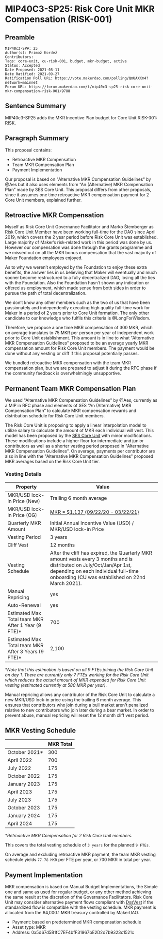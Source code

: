 # MIP40C3-SP25: Risk Core Unit MKR Compensation (RISK-001)

## Preamble

```
MIP40c3-SP#: 25
Author(s): Primož Kordež
Contributors:  
Tags: core-unit, cu-risk-001, budget, mkr-budget, active
Status: Accepted
Date Proposed: 2021-08-11
Date Ratified: 2021-09-27
Ratification Poll URL: https://vote.makerdao.com/polling/QmUAXKm4?network=mainnet
Forum URL: https://forum.makerdao.com/t/mip40c3-sp25-risk-core-unit-mkr-compensation-risk-001/9788
```
## Sentence Summary

MIP40c3-SP25 adds the MKR Incentive Plan budget for Core Unit RISK-001: RISK.

## Paragraph Summary

This proposal contains:

* Retroactive MKR Compensation
* Team MKR Compensation Plan
* Payment Implementation

Our proposal is based on "Alternative MKR Compensation Guidelines" by @Aes but it also uses elements from “An (Alternative) MKR Compensation Plan” made by SES Core Unit. This proposal differs from other proposals, since it assumes one time retroactive MKR compensation payment for 2 Core Unit members, explained further.

## Retroactive MKR Compensation

Myself as Risk Core Unit Governance Facilitator and Marko Štemberger as Risk Core Unit Member have been working full-time for the DAO since April 2019, which covers the 2 year period before Risk Core Unit was established. Large majority of Maker’s risk-related work in this period was done by us. However our compensation was done through the grants programme and we missed out on all the MKR bonus compensation that the vast majority of Maker Foundation employees enjoyed.

As to why we weren’t employed by the Foundation to enjoy these extra benefits, the answer lies in us believing that Maker will eventually and much sooner become restructured to a fully decentralized DAO, losing all the ties with the Foundation. Also the Foundation hasn’t shown any indication or offered us employment, which made sense from both sides in order to pursue the path of total decentralization.

We don’t know any other members such as the two of us that have been passionately and independently executing high quality full-time work for Maker in a period of 2 years prior to Core Unit formation. The only other candidate to our knowledge who fulfils this criteria is @LongForWisdom.

Therefore, we propose a one time MKR compensation of 300 MKR, which on average translates to 75 MKR per person per year of independent work prior to Core Unit establishment. This amount is in line to what "Alternative MKR Compensation Guidelines" proposed to be an average yearly MKR compensation amount for Risk Core Unit members. The payment would be done without any vesting or cliff if this proposal potentially passes.

We bundled retroactive MKR compensation with the team MKR compensation plan, but we are prepared to adjust it during the RFC phase if the community feedback is overwhelmingly unsupportive.

## Permanent Team MKR Compensation Plan

We used "Alternative MKR Compensation Guidelines" by @Aes, currently as a MIP in RFC phase and elements of SES “An (Alternative) MKR Compensation Plan” to calculate MKR compensation rewards and distribution schedule for Risk Core Unit members.

The Risk Core Unit is proposing to apply a linear interpolation model to utilize salary to calculate the amount of MKR each individual will vest. This model has been proposed by the [SES Core Unit](https://drive.google.com/file/d/128sgsmMU8eXgRXpHZcA1gywUrv_FbGSg/view) with minor modifications. These modifications include a higher floor for intermediate and junior contributors as well as a shorter vesting period proposed in "Alternative MKR Compensation Guidelines". On average, payments per contributor are also in line with the "Alternative MKR Compensation Guidelines" proposed MKR averages based on the Risk Core Unit tier.

### Vesting Details

|Property|Value|
| --- | --- |
|MKR/USD lock-in Price (New)|Trailing 6 month average|
|MKR/USD lock-in Price (OG)|[MKR = $1,137 (09/22/20 - 03/22/21)](https://www.investing.com/crypto/maker/mkr-usd-historical-data)|
|Quarterly MKR Amount|Initial Annual Incentive Value (USD) / MKR/USD lock-in Price|
|Vesting Period|3 years|
|Cliff Vest|12 months|
|Vesting Schedule|After the cliff has expired, the Quarterly MKR amount vests every 3 months and is distributed on July/Oct/Jan/Apr 1st, depending on each individual full-time onboarding (CU was established on 22nd March 2021).|
|Manual Repricing|yes|
|Auto-Renewal|yes|
|Estimated Max Total team MKR After 1 Year (9 FTE)*|700|
|Estimated Max Total team MKR After 3 Years (9 FTE)*|2,100|

**Note that this estimation is based on all 9 FTEs joining the Risk Core Unit on day 1. There are currently only 7 FTEs working for the Risk Core Unit which reduces the actual amount of MKR expended for Risk Core Unit vesting (estimated currently at 580 MKR per year).*

Manual repricing allows any contributor of the Risk Core Unit to calculate a new MKR/USD lock-in price using the trailing 6 month average. This ensures that contributors who join during a bull market aren't penalized relative to new contributors who join later during a bear market. In order to prevent abuse, manual repricing will reset the 12 month cliff vest period.

## MKR Vesting Schedule

||MKR Total|
| --- | --- |
|October 2021*|300|
|April 2022|700|
|July 2022|175|
|October 2022|175|
|January 2023|175|
|April 2023|175|
|July 2023|175|
|October 2023|175|
|January 2024|175|
|April 2024|175|

**Retroactive MKR Compensation for 2 Risk Core Unit members.*

This covers the total vesting schedule of `3 years` for the planned `9 FTEs`.

On average and excluding retroactive MKR payment, the team MKR vesting schedule yields `77.78 MKR` per FTE per year, or 700 MKR in total per year.

## Payment Implementation

MKR compensation is based on Manual Budget Implementations, the Simple one and same as used for regular budget, or any other method achieving the same result at the discretion of the Governance Facilitators. Risk Core Unit may consider alternative payment flows compliant with [DssVest](https://forum.makerdao.com/t/mip-54-dssvest/8025) if the standardized flow is compatible with the vesting schedule. MKR payment is allocated from the 84,000.1 MKR treasury controlled by MakerDAO.

* Payment: based on predetermined MKR compensation schedule
* Asset type: MKR
* Address: 0x5d67d5B1fC7EF4bfF31967bE2D2d7b9323c1521c 
